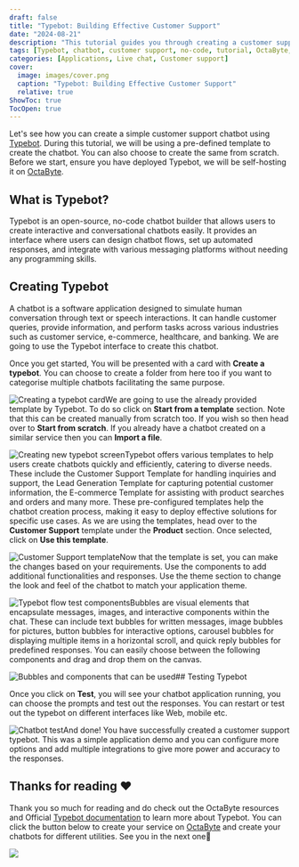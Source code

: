 ```yaml
---
draft: false
title: "Typebot: Building Effective Customer Support"
date: "2024-08-21"
description: "This tutorial guides you through creating a customer support chatbot using Typebot, a no-code, open-source chatbot builder. It covers the steps of using pre-configured templates, testing the chatbot, and customizing it to fit your needs, all hosted on OctaByte."
tags: [Typebot, chatbot, customer support, no-code, tutorial, OctaByte, template, chatbot design, testing, automation, lead generation, e-commerce]
categories: [Applications, Live chat, Customer support]
cover:
  image: images/cover.png
  caption: "Typebot: Building Effective Customer Support"
  relative: true
ShowToc: true
TocOpen: true
---
```



Let's see how you can create a simple customer support chatbot using [Typebot](https://octabyte.io/applications/live-chat/typebot). During this tutorial, we will be using a pre\-defined template to create the chatbot. You can also choose to create the same from scratch. Before we start, ensure you have deployed Typebot, we will be self\-hosting it on [OctaByte](https://octabyte.io/applications/live-chat/typebot).

## What is Typebot?

Typebot is an open\-source, no\-code chatbot builder that allows users to create interactive and conversational chatbots easily. It provides an interface where users can design chatbot flows, set up automated responses, and integrate with various messaging platforms without needing any programming skills.

## Creating Typebot

A chatbot is a software application designed to simulate human conversation through text or speech interactions. It can handle customer queries, provide information, and perform tasks across various industries such as customer service, e\-commerce, healthcare, and banking. We are going to use the Typebot interface to create this chatbot.

Once you get started, You will be presented with a card with **Create a typebot**. You can choose to create a folder from here too if you want to categorise multiple chatbots facilitating the same purpose.

![Creating a typebot card](images/Screenshot-2024-05-26-at-2.47.24-PM.jpg)We are going to use the already provided template by Typebot. To do so click on **Start from a template** section. Note that this can be created manually from scratch too. If you wish so then head over to **Start from scratch**. If you already have a chatbot created on a similar service then you can **Import a file**. 

![Creating new typebot screen](images/Screenshot-2024-05-26-at-2.47.32-PM.jpg)Typebot offers various templates to help users create chatbots quickly and efficiently, catering to diverse needs. These include the Customer Support Template for handling inquiries and support, the Lead Generation Template for capturing potential customer information, the E\-commerce Template for assisting with product searches and orders and many more. These pre\-configured templates help the chatbot creation process, making it easy to deploy effective solutions for specific use cases. As we are using the templates, head over to the **Customer Support** template under the **Product** section. Once selected, click on **Use this template**. 

![Customer Support template](images/Screenshot-2024-05-26-at-2.56.20-PM.jpg)Now that the template is set, you can make the changes based on your requirements. Use the components to add additional functionalities and responses. Use the theme section to change the look and feel of the chatbot to match your application theme.

![Typebot flow test components](images/Screenshot-2024-05-26-at-3.31.39-PM-1.jpg)Bubbles are visual elements that encapsulate messages, images, and interactive components within the chat. These can include text bubbles for written messages, image bubbles for pictures, button bubbles for interactive options, carousel bubbles for displaying multiple items in a horizontal scroll, and quick reply bubbles for predefined responses. You can easily choose between the following components and drag and drop them on the canvas.

![Bubbles and components that can be used](images/Screenshot-2024-05-26-at-3.31.47-PM.jpg)## Testing Typebot

Once you click on **Test**, you will see your chatbot application running, you can choose the prompts and test out the responses. You can restart or test out the typebot on different interfaces like Web, mobile etc.

![Chatbot test](images/Screenshot-2024-05-26-at-3.32.03-PM.jpg)And done! You have successfully created a customer support typebot. This was a simple application demo and you can configure more options and add multiple integrations to give more power and accuracy to the responses. 

## **Thanks for reading ❤️**

Thank you so much for reading and do check out the OctaByte resources and Official [Typebot documentation](https://docs.typebot.io/get-started/introduction?ref=blog.octabyte.io) to learn more about Typebot. You can click the button below to create your service on [OctaByte](https://octabyte.io/open-source/n8n?ref=blog.octabyte.io) and create your chatbots for different utilities. See you in the next one👋

[![](images/octabyte-deploy.png)](https://octabyte.io/applications/live-chat/typebot)

